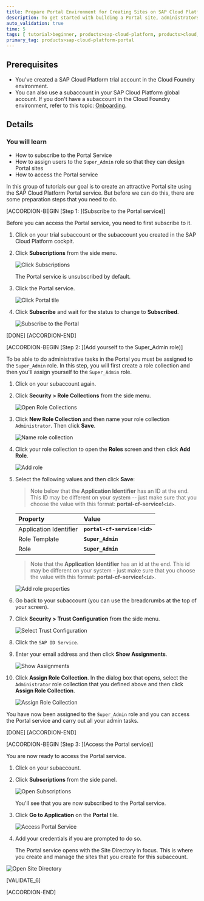 ```yaml
---
title: Prepare Portal Environment for Creating Sites on SAP Cloud Platform on Cloud Foundry
description: To get started with building a Portal site, administrators must perform the required onboarding steps.
auto_validation: true
time: 5
tags: [ tutorial>beginner, products>sap-cloud-platform, products>cloud, products>sap-fiori]
primary_tag: products>sap-cloud-platform-portal
---
```


## Prerequisites
  - You've created a SAP Cloud Platform trial account in the Cloud Foundry environment.
  - You can also use a subaccount in your SAP Cloud Platform global account. If you don't have a subaccount in the Cloud Foundry environment, refer to this topic: [Onboarding](https://help.sap.com/viewer/ad4b9f0b14b0458cad9bd27bf435637d/Cloud/en-US/fd79b232967545569d1ae4d8f691016b.html).



## Details
### You will learn
  - How to subscribe to the Portal Service
  - How to assign users to the `Super_Admin` role so that they can design Portal sites
  - How to access the Portal service

In this group of tutorials our goal is to create an attractive Portal site using the SAP Cloud Platform Portal service. But before we can do this, there are some preparation steps that you need to do.


[ACCORDION-BEGIN [Step 1: ](Subscribe to the Portal service)]

Before you can access the Portal service, you need to first subscribe to it.

1. Click on your trial subaccount or the subaccount you created in the SAP Cloud Platform cockpit.

2. Click **Subscriptions** from the side menu.

    ![Click Subscriptions](01_click_subscriptions.png)

    The Portal service is unsubscribed by default.

3. Click the Portal service.

    ![Click Portal tile](02_unsubscribed_portal.png)

4. Click **Subscribe** and wait for the status to change to **Subscribed**.

    ![Subscribe to the Portal](03_subscribe.png)

[DONE]
[ACCORDION-END]


[ACCORDION-BEGIN [Step 2: ](Add yourself to the Super_Admin role)]

To be able to do administrative tasks in the Portal you must be assigned to the `Super_Admin` role. In this step, you will first create a role collection and then you'll assign yourself to the `Super_Admin` role.

1. Click on your subaccount again.

2. Click **Security > Role Collections** from the side menu.

    ![Open Role Collections](04_role_collections.png)

3.  Click **New Role Collection** and then name your role collection `Administrator`. Then click **Save**.

    ![Name role collection](05_create_role_collection.png)

4. Click your role collection to open the **Roles** screen and then click **Add Role**.

    ![Add role](06_add_role.png)

5. Select the following values and then click **Save**:

    >Note below that the **Application Identifier** has an ID at the end.  This ID may be different on your system -- just make sure that you choose the value with this format: **portal-cf-service!`<id>`**.

    |  Property     | Value
    |  :------------- | :-------------
    |  Application Identifier           | **`portal-cf-service!<id>`**
    |  Role Template           | **`Super_Admin`**
    |  Role    | **`Super_Admin`**

    >Note that the **Application Identifier** has an id at the end.  This id may be different on your system - just make sure that you choose the value with this format: **portal-cf-service!`<id>`**.

    ![Add role properties](07_add_role_properties.png)

6. Go back to your subaccount (you can use the breadcrumbs at the top of your screen).

7. Click **Security > Trust Configuration** from the side menu.

    ![Select Trust Configuration](08_trust_configuration.png)

8. Click the `SAP ID Service`.

9. Enter your email address and then click **Show Assignments**.

    ![Show Assignments](09_show_assignments.png)

10. Click **Assign Role Collection**.  In the dialog box that opens, select the `Administrator` role collection that you defined above and then click **Assign Role Collection**.

    ![Assign Role Collection](10_assign_role_collection.png)

You have now been assigned to the `Super_Admin` role and you can access the Portal service and carry out all your admin tasks.

[DONE]
[ACCORDION-END]


[ACCORDION-BEGIN [Step 3: ](Access the Portal service)]

You are now ready to access the Portal service.  

1. Click on your subaccount.

2. Click **Subscriptions** from the side panel.

    ![Open Subscriptions](2_click_subscriptions.png)

    You'll see that you are now subscribed to the Portal service.

3. Click **Go to Application** on the **Portal** tile.

    ![Access Portal Service](3_access_portal_service.png)

4. Add your credentials if you are prompted to do so.

   The Portal service opens with the Site Directory in focus. This is where you create and manage the sites that you create for this subaccount.

  ![Open Site Directory](4_open_site_directory.png)


[VALIDATE_6]

[ACCORDION-END]
